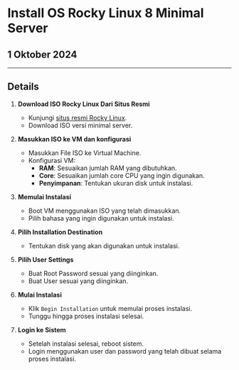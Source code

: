 # Install OS Rocky Linux 8 Minimal Server

## 1 Oktober 2024

---

## Details

1. **Download ISO Rocky Linux Dari Situs Resmi**
    - Kunjungi [situs resmi Rocky Linux](https://rockylinux.org/download).
    - Download ISO versi minimal server.

2. **Masukkan ISO ke VM dan konfigurasi**
    - Masukkan File ISO ke Virtual Machine.
    - Konfigurasi VM:
        - **RAM**: Sesuaikan jumlah RAM yang dibutuhkan.
        - **Core**: Sesuaikan jumlah core CPU yang ingin digunakan.
        - **Penyimpanan**: Tentukan ukuran disk untuk instalasi.

3. **Memulai Instalasi**
   - Boot VM menggunakan ISO yang telah dimasukkan.
   - Pilih bahasa yang ingin digunakan untuk instalasi.

4. **Pilih Installation Destination**
   - Tentukan disk yang akan digunakan untuk instalasi.
   
5. **Pilih User Settings**
    - Buat Root Password sesuai yang diinginkan.
    - Buat User sesuai yang diinginkan.

6. **Mulai Instalasi**
   - Klik `Begin Installation` untuk memulai proses instalasi.
   - Tunggu hingga proses instalasi selesai.

7. **Login ke Sistem**
   - Setelah instalasi selesai, reboot sistem.
   - Login menggunakan user dan password yang telah dibuat selama proses instalasi.